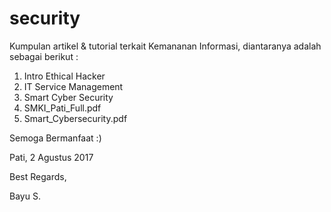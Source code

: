 # security

Kumpulan artikel & tutorial terkait Kemananan Informasi,
diantaranya adalah sebagai berikut :
1. Intro Ethical Hacker
2. IT Service Management
3. Smart Cyber Security
4. SMKI_Pati_Full.pdf
5. Smart_Cybersecurity.pdf

Semoga Bermanfaat :)

Pati, 2 Agustus 2017

Best Regards,

Bayu S.
